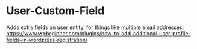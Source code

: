 # User-Custom-Field
Adds extra fields on user entity, for things like multiple email addresses: https://www.wpbeginner.com/plugins/how-to-add-additional-user-profile-fields-in-wordpress-registration/

